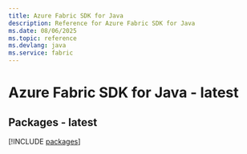 ```yaml
---
title: Azure Fabric SDK for Java
description: Reference for Azure Fabric SDK for Java
ms.date: 08/06/2025
ms.topic: reference
ms.devlang: java
ms.service: fabric
---
```

# Azure Fabric SDK for Java - latest
## Packages - latest
[!INCLUDE [packages](fabric-index.md)]